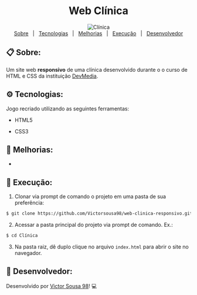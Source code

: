 <h1 align="center"> Web Clínica </h1>

<p align="center">
  <img src="assets/logo readme.png" alt="Clínica"/>
  <br>
  <a href="#clipboard-sobre">Sobre</a>&nbsp;&nbsp;&nbsp;|&nbsp;&nbsp;
  <a href="#gear-tecnologias">Tecnologias</a>&nbsp;&nbsp;&nbsp;|&nbsp;&nbsp;
  <a href="#wrench-melhorias">Melhorias</a>&nbsp;&nbsp;&nbsp;|&nbsp;&nbsp;
  <a href="#floppy_disk-execução">Execução</a>&nbsp;&nbsp;&nbsp;|&nbsp;&nbsp;
  <a href="#boy-desenvolvedor">Desenvolvedor</a>
</p>



## :clipboard: Sobre:

Um site web <strong>responsivo</strong> de uma clínica desenvolvido durante o o curso de HTML e CSS da instituição [DevMedia](https://www.devmedia.com.br/cursos/).






## :gear: Tecnologias:

Jogo recriado utilizando as seguintes ferramentas:

- HTML5

- CSS3

  

## :wrench: Melhorias:

- 

## :floppy_disk: Execução:

1. Clonar via prompt de comando o projeto em uma pasta de sua preferência:

```bash
$ git clone https://github.com/Victorsousa98/web-clinica-responsivo.git
```

2. Acessar a pasta principal do projeto via prompt de comando. Ex.:

```bash
$ cd Clínica
```

3. Na pasta raiz, dê duplo clique no arquivo `index.html` para abrir o site no navegador.

## :boy: Desenvolvedor:

Desenvolvido por [Victor Sousa 98](https://github.com/Victorsousa98)! :computer: